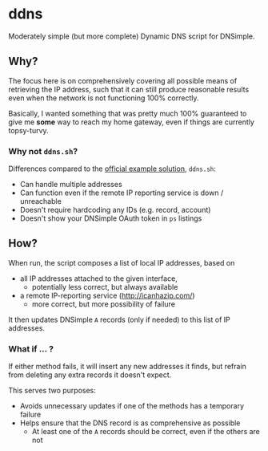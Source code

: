 # ddns

Moderately simple (but more complete) Dynamic DNS script for DNSimple.

## Why?

The focus here is on comprehensively covering all possible means of retrieving the IP address, such that it can still produce reasonable results even when the network is not functioning 100% correctly.

Basically, I wanted something that was pretty much 100% guaranteed to give me **some** way to reach my home gateway, even if things are currently topsy-turvy.

### Why not `ddns.sh`?

Differences compared to the [official example solution](https://developer.dnsimple.com/ddns/), `ddns.sh`:

* Can handle multiple addresses
* Can function even if the remote IP reporting service is down / unreachable
* Doesn't require hardcoding any IDs (e.g. record, account)
* Doesn't show your DNSimple OAuth token in `ps` listings

## How?

When run, the script composes a list of local IP addresses, based on

* all IP addresses attached to the given interface,
  * potentially less correct, but always available
* a remote IP-reporting service (http://icanhazip.com/)
  * more correct, but more possibility of failure

It then updates DNSimple `A` records (only if needed) to this list of IP addresses.

### What if … ?

If either method fails, it will insert any new addresses it finds, but refrain from deleting any extra records it doesn't expect.

This serves two purposes:

* Avoids unnecessary updates if one of the methods has a temporary failure
* Helps ensure that the DNS record is as comprehensive as possible
  * At least one of the `A` records should be correct, even if the others are not
